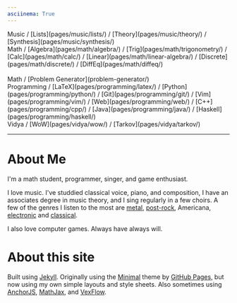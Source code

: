 ```yaml
---
asciinema: True
---
```


<span class="nav">
Music /
[Lists](pages/music/lists/) /
[Theory](pages/music/theory/) /
[Synthesis](pages/music/synthesis/)
<br/>
Math /
[Algebra](pages/math/algebra/) /
[Trig](pages/math/trigonometry/) /
[Calc](pages/math/calc/) /
[Linear](pages/math/linear-algebra/) /
[Discrete](pages/math/discrete/) /
[DiffEq](pages/math/diffeq/)
<br/>
<!--Math /-->
<!--[AbsAlg](pages/math/abstract-algebra/) /-->
<!--[SemiComb](pages/math/semi-comb/) /-->
<!--[AdvCalc1](pages/math/adv-calc-1/) /-->
<!--[AdvCalc2](pages/math/adv-calc-2/)-->
<br/>
Math / [Problem Generator](problem-generator/)
<br/>
Programming /
[LaTeX](pages/programming/latex/) /
[Python](pages/programming/python/) /
[Git](pages/programming/git/) /
[Vim](pages/programming/vim/) /
[Web](pages/programming/web/) /
[C++](pages/programming/cpp/) /
[Java](pages/programming/java/) /
[Haskell](pages/programming/haskell/)
<br/>
Vidya /
[WoW](pages/vidya/wow/) /
[Tarkov](pages/vidya/tarkov/)
</span>

<hr>

# About Me

I'm a math student, programmer, singer, and game enthusiast.

I love music. I've studdied classical voice, piano, and composition, I have
an associates degree in music theory, and I sing regularly in a few choirs.
A few of the genres I listen to the most are
[metal](pages/music/lists/#metal/),
[post-rock](pages/music/lists/#post-rock/),
Americana,
[electronic](pages/music/lists/#electronic/) and
[classical](pages/music/lists/#classical/).

I also love computer games. Always have always will.

<!--
On Steam I'm [SweedJesus][steam], and on the Vanilla private server [Elysium
(Anathema)][elysium] my main is Miraculin, 60 priest in [Titans of War][tow] (a
guild which has since moved to play on other servers).

[elysium]: https://elysium-project.org
[tow]: http://titansofwar.org
[steam]: https://steamcommunity.com/id/SweedJesus
-->

# About this site

Built using [Jekyll][jekyll]. Originally using the [Minimal][minimal] theme
by [GitHub Pages][github-pages], but now using my own simple layouts and style sheets.
Also sometimes using [AnchorJS][anchorjs], [MathJax][mathjax], and [VexFlow][vexflow].

[jekyll]: https://jekyllrb.com
[github-pages]: https://pages.github.com
[minimal]: https://pages-themes.github.io/minimal
[anchorjs]: https://bryanbraun.com/anchorjs
[mathjax]: https://mathjax.org
[vexflow]: http://vexflow.com

